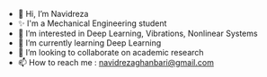 - 👋 Hi, I’m Navidreza
- ✨ I'm a Mechanical Engineering student
- 👀 I’m interested in Deep Learning, Vibrations, Nonlinear Systems
- 🌱 I’m currently learning Deep Learning
- 💞️ I’m looking to collaborate on academic research
- 📫 How to reach me : navidrezaghanbari@gmail.com

<!---
Naviiiti/Naviiiti is a ✨ special ✨ repository because its `README.md` (this file) appears on your GitHub profile.
You can click the Preview link to take a look at your changes.
--->
